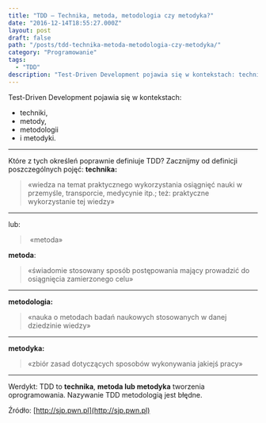 ```yaml
---
title: "TDD — Technika, metoda, metodologia czy metodyka?"
date: "2016-12-14T18:55:27.000Z"
layout: post
draft: false
path: "/posts/tdd-technika-metoda-metodologia-czy-metodyka/"
category: "Programowanie"
tags:
  - "TDD"
description: "Test-Driven Development pojawia się w kontekstach: techniki, metody, metodologii i metodyki. Które z tych określeń poprawnie definiuje TDD?"
---
```


Test-Driven Development pojawia się w kontekstach:

*   techniki,
*   metody,
*   metodologii
*   i metodyki.

---

Które z tych określeń poprawnie definiuje TDD? Zacznijmy od definicji poszczególnych pojęć: **technika:**

> «wiedza na temat praktycznego wykorzystania osiągnięć nauki w przemyśle, transporcie, medycynie itp.; też: praktyczne wykorzystanie tej wiedzy»

---

lub:

>  «metoda»

**metoda**:

> «świadomie stosowany sposób postępowania mający prowadzić do osiągnięcia zamierzonego celu»

---

**metodologia:**

> «nauka o metodach badań naukowych stosowanych w danej dziedzinie wiedzy»

---

**metodyka:**

> «zbiór zasad dotyczących sposobów wykonywania jakiejś pracy»

---

Werdykt: TDD to **technika**, **metoda lub metodyka** tworzenia oprogramowania. Nazywanie TDD metodologią jest błędne.

Źródło: [http://sjp.pwn.pl](http://sjp.pwn.pl)